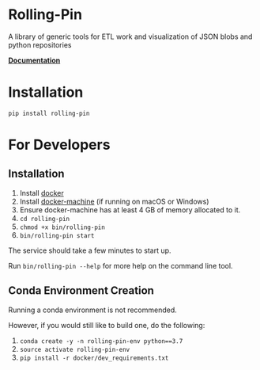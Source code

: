 # Rolling-Pin
A library of generic tools for ETL work and visualization of JSON blobs and python repositories

**[Documentation](https://thenewflesh.github.io/rolling-pin/)**

# Installation
`pip install rolling-pin`

# For Developers
## Installation
1. Install [docker](https://docs.docker.com/v17.09/engine/installation)
2. Install [docker-machine](https://docs.docker.com/machine/install-machine) (if running on macOS or Windows)
3. Ensure docker-machine has at least 4 GB of memory allocated to it.
4. `cd rolling-pin`
5. `chmod +x bin/rolling-pin`
6. `bin/rolling-pin start`

The service should take a few minutes to start up.

Run `bin/rolling-pin --help` for more help on the command line tool.

## Conda Environment Creation
Running a conda environment is not recommended.

However, if you would still like to build one, do the following:
1. `conda create -y -n rolling-pin-env python==3.7`
2. `source activate rolling-pin-env`
3. `pip install -r docker/dev_requirements.txt`
